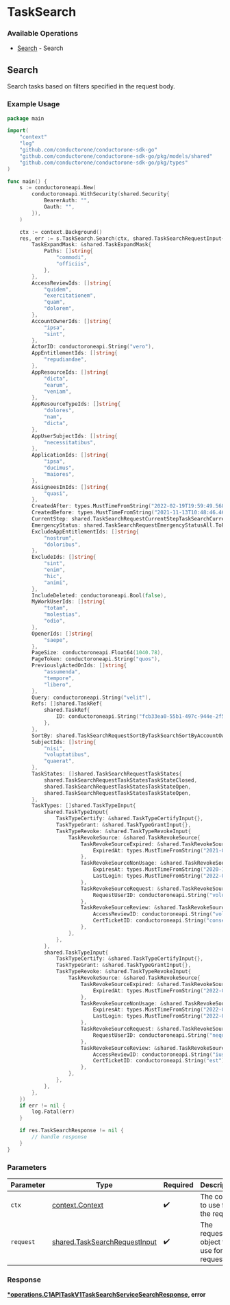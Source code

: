 # TaskSearch

### Available Operations

* [Search](#search) - Search

## Search

Search tasks based on filters specified in the request body.

### Example Usage

```go
package main

import(
	"context"
	"log"
	"github.com/conductorone/conductorone-sdk-go"
	"github.com/conductorone/conductorone-sdk-go/pkg/models/shared"
	"github.com/conductorone/conductorone-sdk-go/pkg/types"
)

func main() {
    s := conductoroneapi.New(
        conductoroneapi.WithSecurity(shared.Security{
            BearerAuth: "",
            Oauth: "",
        }),
    )

    ctx := context.Background()
    res, err := s.TaskSearch.Search(ctx, shared.TaskSearchRequestInput{
        TaskExpandMask: &shared.TaskExpandMask{
            Paths: []string{
                "commodi",
                "officiis",
            },
        },
        AccessReviewIds: []string{
            "quidem",
            "exercitationem",
            "quam",
            "dolorem",
        },
        AccountOwnerIds: []string{
            "ipsa",
            "sint",
        },
        ActorID: conductoroneapi.String("vero"),
        AppEntitlementIds: []string{
            "repudiandae",
        },
        AppResourceIds: []string{
            "dicta",
            "earum",
            "veniam",
        },
        AppResourceTypeIds: []string{
            "dolores",
            "nam",
            "dicta",
        },
        AppUserSubjectIds: []string{
            "necessitatibus",
        },
        ApplicationIds: []string{
            "ipsa",
            "ducimus",
            "maiores",
        },
        AssigneesInIds: []string{
            "quasi",
        },
        CreatedAfter: types.MustTimeFromString("2022-02-19T19:59:49.568Z"),
        CreatedBefore: types.MustTimeFromString("2021-11-13T10:48:46.467Z"),
        CurrentStep: shared.TaskSearchRequestCurrentStepTaskSearchCurrentStepApproval.ToPointer(),
        EmergencyStatus: shared.TaskSearchRequestEmergencyStatusAll.ToPointer(),
        ExcludeAppEntitlementIds: []string{
            "nostrum",
            "doloribus",
        },
        ExcludeIds: []string{
            "sint",
            "enim",
            "hic",
            "animi",
        },
        IncludeDeleted: conductoroneapi.Bool(false),
        MyWorkUserIds: []string{
            "totam",
            "molestias",
            "odio",
        },
        OpenerIds: []string{
            "saepe",
        },
        PageSize: conductoroneapi.Float64(1040.78),
        PageToken: conductoroneapi.String("quos"),
        PreviouslyActedOnIds: []string{
            "assumenda",
            "tempore",
            "libero",
        },
        Query: conductoroneapi.String("velit"),
        Refs: []shared.TaskRef{
            shared.TaskRef{
                ID: conductoroneapi.String("fcb33ea0-55b1-497c-944e-2f52d82d3513"),
            },
        },
        SortBy: shared.TaskSearchRequestSortByTaskSearchSortByAccountOwner.ToPointer(),
        SubjectIds: []string{
            "nisi",
            "voluptatibus",
            "quaerat",
        },
        TaskStates: []shared.TaskSearchRequestTaskStates{
            shared.TaskSearchRequestTaskStatesTaskStateClosed,
            shared.TaskSearchRequestTaskStatesTaskStateOpen,
            shared.TaskSearchRequestTaskStatesTaskStateOpen,
        },
        TaskTypes: []shared.TaskTypeInput{
            shared.TaskTypeInput{
                TaskTypeCertify: &shared.TaskTypeCertifyInput{},
                TaskTypeGrant: &shared.TaskTypeGrantInput{},
                TaskTypeRevoke: &shared.TaskTypeRevokeInput{
                    TaskRevokeSource: &shared.TaskRevokeSource{
                        TaskRevokeSourceExpired: &shared.TaskRevokeSourceExpired{
                            ExpiredAt: types.MustTimeFromString("2021-05-31T00:14:48.748Z"),
                        },
                        TaskRevokeSourceNonUsage: &shared.TaskRevokeSourceNonUsage{
                            ExpiresAt: types.MustTimeFromString("2020-11-18T20:43:00.067Z"),
                            LastLogin: types.MustTimeFromString("2022-09-06T14:17:02.690Z"),
                        },
                        TaskRevokeSourceRequest: &shared.TaskRevokeSourceRequest{
                            RequestUserID: conductoroneapi.String("voluptatibus"),
                        },
                        TaskRevokeSourceReview: &shared.TaskRevokeSourceReview{
                            AccessReviewID: conductoroneapi.String("voluptatibus"),
                            CertTicketID: conductoroneapi.String("consequuntur"),
                        },
                    },
                },
            },
            shared.TaskTypeInput{
                TaskTypeCertify: &shared.TaskTypeCertifyInput{},
                TaskTypeGrant: &shared.TaskTypeGrantInput{},
                TaskTypeRevoke: &shared.TaskTypeRevokeInput{
                    TaskRevokeSource: &shared.TaskRevokeSource{
                        TaskRevokeSourceExpired: &shared.TaskRevokeSourceExpired{
                            ExpiredAt: types.MustTimeFromString("2022-02-16T12:42:02.892Z"),
                        },
                        TaskRevokeSourceNonUsage: &shared.TaskRevokeSourceNonUsage{
                            ExpiresAt: types.MustTimeFromString("2022-08-22T17:59:10.804Z"),
                            LastLogin: types.MustTimeFromString("2022-08-27T21:22:12.876Z"),
                        },
                        TaskRevokeSourceRequest: &shared.TaskRevokeSourceRequest{
                            RequestUserID: conductoroneapi.String("neque"),
                        },
                        TaskRevokeSourceReview: &shared.TaskRevokeSourceReview{
                            AccessReviewID: conductoroneapi.String("iusto"),
                            CertTicketID: conductoroneapi.String("est"),
                        },
                    },
                },
            },
        },
    })
    if err != nil {
        log.Fatal(err)
    }

    if res.TaskSearchResponse != nil {
        // handle response
    }
}
```

### Parameters

| Parameter                                                                      | Type                                                                           | Required                                                                       | Description                                                                    |
| ------------------------------------------------------------------------------ | ------------------------------------------------------------------------------ | ------------------------------------------------------------------------------ | ------------------------------------------------------------------------------ |
| `ctx`                                                                          | [context.Context](https://pkg.go.dev/context#Context)                          | :heavy_check_mark:                                                             | The context to use for the request.                                            |
| `request`                                                                      | [shared.TaskSearchRequestInput](../../models/shared/tasksearchrequestinput.md) | :heavy_check_mark:                                                             | The request object to use for the request.                                     |


### Response

**[*operations.C1APITaskV1TaskSearchServiceSearchResponse](../../models/operations/c1apitaskv1tasksearchservicesearchresponse.md), error**

